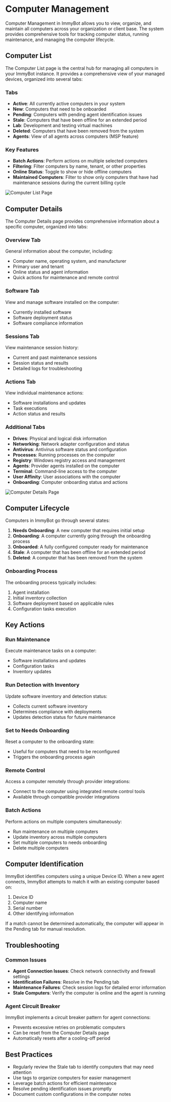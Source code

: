 # Computer Management

Computer Management in ImmyBot allows you to view, organize, and maintain all computers across your organization or client base. The system provides comprehensive tools for tracking computer status, running maintenance, and managing the computer lifecycle.

## Computer List

The Computer List page is the central hub for managing all computers in your ImmyBot instance. It provides a comprehensive view of your managed devices, organized into several tabs:

### Tabs

- **Active**: All currently active computers in your system
- **New**: Computers that need to be onboarded
- **Pending**: Computers with pending agent identification issues
- **Stale**: Computers that have been offline for an extended period
- **Lab**: Development and testing virtual machines
- **Deleted**: Computers that have been removed from the system
- **Agents**: View of all agents across computers (MSP feature)

### Key Features

- **Batch Actions**: Perform actions on multiple selected computers
- **Filtering**: Filter computers by name, tenant, or other properties
- **Online Status**: Toggle to show or hide offline computers
- **Maintained Computers**: Filter to show only computers that have had maintenance sessions during the current billing cycle

![Computer List Page](./public/computer-list.png)

## Computer Details

The Computer Details page provides comprehensive information about a specific computer, organized into tabs:

### Overview Tab

General information about the computer, including:
- Computer name, operating system, and manufacturer
- Primary user and tenant
- Online status and agent information
- Quick actions for maintenance and remote control

### Software Tab

View and manage software installed on the computer:
- Currently installed software
- Software deployment status
- Software compliance information

### Sessions Tab

View maintenance session history:
- Current and past maintenance sessions
- Session status and results
- Detailed logs for troubleshooting

### Actions Tab

View individual maintenance actions:
- Software installations and updates
- Task executions
- Action status and results

### Additional Tabs

- **Drives**: Physical and logical disk information
- **Networking**: Network adapter configuration and status
- **Antivirus**: Antivirus software status and configuration
- **Processes**: Running processes on the computer
- **Registry**: Windows registry access and management
- **Agents**: Provider agents installed on the computer
- **Terminal**: Command-line access to the computer
- **User Affinity**: User associations with the computer
- **Onboarding**: Computer onboarding status and actions

![Computer Details Page](./public/computer-details.png)

## Computer Lifecycle

Computers in ImmyBot go through several states:

1. **Needs Onboarding**: A new computer that requires initial setup
2. **Onboarding**: A computer currently going through the onboarding process
3. **Onboarded**: A fully configured computer ready for maintenance
4. **Stale**: A computer that has been offline for an extended period
5. **Deleted**: A computer that has been removed from the system

### Onboarding Process

The onboarding process typically includes:
1. Agent installation
2. Initial inventory collection
3. Software deployment based on applicable rules
4. Configuration tasks execution

## Key Actions

### Run Maintenance

Execute maintenance tasks on a computer:
- Software installations and updates
- Configuration tasks
- Inventory updates

### Run Detection with Inventory

Update software inventory and detection status:
- Collects current software inventory
- Determines compliance with deployments
- Updates detection status for future maintenance

### Set to Needs Onboarding

Reset a computer to the onboarding state:
- Useful for computers that need to be reconfigured
- Triggers the onboarding process again

### Remote Control

Access a computer remotely through provider integrations:
- Connect to the computer using integrated remote control tools
- Available through compatible provider integrations

### Batch Actions

Perform actions on multiple computers simultaneously:
- Run maintenance on multiple computers
- Update inventory across multiple computers
- Set multiple computers to needs onboarding
- Delete multiple computers

## Computer Identification

ImmyBot identifies computers using a unique Device ID. When a new agent connects, ImmyBot attempts to match it with an existing computer based on:

1. Device ID
2. Computer name
3. Serial number
4. Other identifying information

If a match cannot be determined automatically, the computer will appear in the Pending tab for manual resolution.

## Troubleshooting

### Common Issues

- **Agent Connection Issues**: Check network connectivity and firewall settings
- **Identification Failures**: Resolve in the Pending tab
- **Maintenance Failures**: Check session logs for detailed error information
- **Stale Computers**: Verify the computer is online and the agent is running

### Agent Circuit Breaker

ImmyBot implements a circuit breaker pattern for agent connections:
- Prevents excessive retries on problematic computers
- Can be reset from the Computer Details page
- Automatically resets after a cooling-off period

## Best Practices

- Regularly review the Stale tab to identify computers that may need attention
- Use tags to organize computers for easier management
- Leverage batch actions for efficient maintenance
- Resolve pending identification issues promptly
- Document custom configurations in the computer notes
